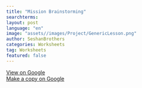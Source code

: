 ```yaml
---
title: "Mission Brainstorming"
searchterms:
layout: post
language: "en"
image: "assets//images/Project/GenericLesson.png"
author: SeshanBrothers
categories: Worksheets
tag: Worksheets
featured: false
---
```

<a href="https://docs.google.com/presentation/d/1Xe5ciByiaNYl9cTxmtulJzoCGRNlWZdhXuGmUaDDwLQ/edit">View on Google</a><br>
<a href="https://docs.google.com/presentation/d/1Xe5ciByiaNYl9cTxmtulJzoCGRNlWZdhXuGmUaDDwLQ/copy">Make a copy on Google</a>
